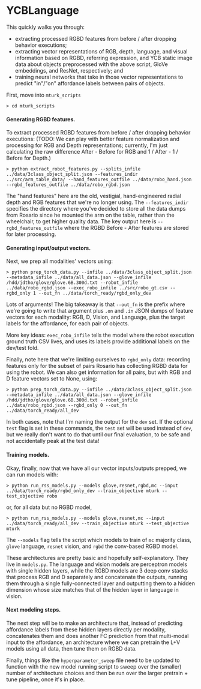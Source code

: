 # YCBLanguage

This quickly walks you through: 
- extracting processed RGBD features from before / after dropping behavior executions;
- extracting vector representations of RGB, depth, language, and visual information based on RGBD, referring expression, and YCB static image data about objects preprocessed with the above script, GloVe embeddings, and ResNet, respectively; and
- training neural networks that take in those vector representations to predict "in"/"on" affordance labels between pairs of objects.

First, move into `mturk_scripts`

`> cd mturk_scripts`

#### Generating RGBD features.

To extract processed RGBD features from before / after dropping behavior executions:
(TODO: We can play with better feature normalization and processing for RGB and Depth representations; currently, I'm just calculating the raw difference After - Before for RGB and 1 / After - 1 / Before for Depth.)

`> python extract_robot_features.py --splits_infile ../data/3class_object_split.json --features_indir ../src/arm_table_data/ --hand_features_outfile ../data/robo_hand.json --rgbd_features_outfile ../data/robo_rgbd.json`

The "hand features" here are the old, vestigial, hand-engineered radial depth and RGB features that we're no longer using. The `--features_indir` specifies the directory where you've decided to store all the data dumps from Rosario since he mounted the arm on the table, rather than the wheelchair, to get higher quality data. The key output here is `--rgbd_features_outfile` where the RGBD Before - After features are stored for later processing.

#### Generating input/output vectors.

Next, we prep all modalities' vectors using:

`> python prep_torch_data.py --infile ../data/3class_object_split.json --metadata_infile ../data/all_data.json --glove_infile /hdd/jdtho/glove/glove.6B.300d.txt --robot_infile ../data/robo_rgbd.json --exec_robo_infile ../src/robo_gt.csv --rgbd_only 1 --out_fn ../data/torch_ready/rgbd_only_dev`

Lots of arguments! The big takeaway is that `--out_fn` is the prefix where we're going to write that argument plus `.on` and `.in` JSON dumps of feature vectors for each modality: RGB, D, Vision, and Language, plus the target labels for the affordance, for each pair of objects.

More key ideas: `exec_robo_infile` tells the model where the robot execution ground truth CSV lives, and uses its labels provide additional labels on the dev/test fold.

Finally, note here that we're limiting ourselves to `rgbd_only` data: recording features only for the subset of pairs Rosario has collecting RGBD data for using the robot. We can also get information for all pairs, but with RGB and D feature vectors set to None, using:

`> python prep_torch_data.py --infile ../data/3class_object_split.json --metadata_infile ../data/all_data.json --glove_infile /hdd/jdtho/glove/glove.6B.300d.txt --robot_infile ../data/robo_rgbd.json --rgbd_only 0 --out_fn ../data/torch_ready/all_dev`

In both cases, note that I'm naming the output for the `dev` set. If the optional `test` flag is set in these commands, the `test` set will be used instead of `dev`, but we really don't want to do that until our final evaluation, to be safe and not accidentally peak at the test data!

#### Training models.

Okay, finally, now that we have all our vector inputs/outputs prepped, we can run models with:

`> python run_rss_models.py --models glove,resnet,rgbd,mc --input ../data/torch_ready/rgbd_only_dev --train_objective mturk --test_objective robo`

or, for all data but no RGBD model, 

`> python run_rss_models.py --models glove,resnet,mc --input ../data/torch_ready/all_dev --train_objective mturk --test_objective mturk`

The `--models` flag tells the script which models to train of `mc` majority class, `glove` language, `resnet` vision, and `rgbd` the conv-based RGBD model.

These architectures are pretty basic and hopefully self-explanatory. They live in `models.py`. The language and vision models are perceptron models with single hidden layers, while the RGBD models are 3 deep conv stacks that process RGB and D separately and concatenate the outputs, running them through a single fully-connected layer and outputting them to a hidden dimension whose size matches that of the hidden layer in language in vision.

#### Next modeling steps.

The next step will be to make an architecture that, instead of predicting affordance labels from these hidden layers directly per modality, concatenates them and does another FC prediction from that multi-modal input to the affordance, an architecture where we can pretrain the L+V models using all data, then tune them on RGBD data.

Finally, things like the `hyperparameter_sweep` file need to be updated to function with the new model running script to sweep over the (smaller) number of architecture choices and then be run over the larger pretrain + tune pipeline, once it's in place.